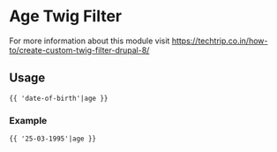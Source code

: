 # Age Twig Filter

For more information about this module visit https://techtrip.co.in/how-to/create-custom-twig-filter-drupal-8/

## Usage
```
{{ 'date-of-birth'|age }}
```
### Example
```
{{ '25-03-1995'|age }}
```
